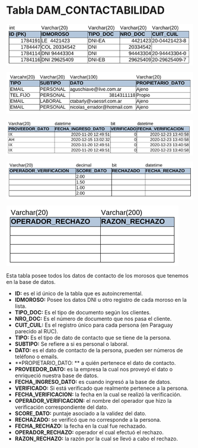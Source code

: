 # Tabla DAM_CONTACTABILIDAD

![tabla_DC1](./img/DC/tabla1.png)

![tabla_DC2](./img/DC/tabla2.png)

![tabla_DC3](./img/DC/tabla3.png)

![tabla_DC4](./img/DC/tabla4.png)

![tabla_DC5](./img/DC/tabla5.png)

Esta tabla posee todos los datos de contacto de los morosos que tenemos en la base de datos.


* **ID:** es el id único de la tabla que es autoincremental.
* **IDMOROSO:** Posee los datos DNI u otro registro de cada moroso en la lista.
* **TIPO_DOC:** Es el tipo de documento según los clientes.
* **NRO_DOC:** Es el número de documento que nos pasa el cliente.
* **CUIT_CUIL:** Es el registro único para cada persona (en Paraguay parecido al RUC).
* **TIPO:** Es el tipo de dato de contacto que se tiene de la persona.
* **SUBTIPO:** Se refiere a si es personal o laboral.
* **DATO:** es el dato de contacto de la persona, pueden ser números de teléfono o emails.
* **PROPIETARIO_DATO: ** a quién pertenece el dato de contacto. 
* **PROVEEDOR_DATO:** es la empresa la cual nos proveyó el dato o enriqueció nuestra base de datos.
* **FECHA_INGRESO_DATO:** es cuando ingresó a la base de datos.
* **VERIFICADO:** Si está verificado que realmente pertenece a la persona.
* **FECHA_VERIFICACION:** la fecha en la cual se realizó la verificación.
* **OPERADOR_VERIFICACION:** el nombre del operador que hizo la verificación correspondiente del dato.
* **SCORE_DATO:** puntaje asociado a la validez del dato.
* **RECHAZADO:** se verificó que no corresponde a la persona.
* **FECHA_RECHAZO:** la fecha en la cual fue rechazado.
* **OPERADOR_RECHAZO:** operador el cual efectuó el rechazo.
* **RAZON_RECHAZO:** la razón por la cual se llevó a cabo el rechazo.